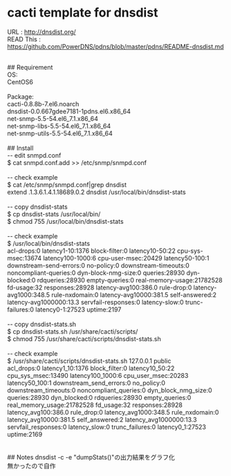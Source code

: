 cacti template for dnsdist
====
URL : http://dnsdist.org/<br>
READ This : https://github.com/PowerDNS/pdns/blob/master/pdns/README-dnsdist.md

<br>
## Requirement<br>
OS:<br>
CentOS6<br>
<br>
Package:<br>
cacti-0.8.8b-7.el6.noarch<br>
dnsdist-0.0.667gdee7181-1pdns.el6.x86_64<br>
net-snmp-5.5-54.el6_7.1.x86_64<br>
net-snmp-libs-5.5-54.el6_7.1.x86_64<br>
net-snmp-utils-5.5-54.el6_7.1.x86_64<br>
<br>
## Install<br>
-- edit snmpd.conf<br>
$ cat snmpd.conf.add >> /etc/snmp/snmpd.conf<br>
<br>
-- check example<br>
$ cat /etc/snmp/snmpd.conf|grep dnsdist<br>
extend .1.3.6.1.4.1.18689.0.2 dnsdist /usr/local/bin/dnsdist-stats<br>
<br>
-- copy dnsdist-stats<br>
$ cp dnsdist-stats /usr/local/bin/<br>
$ chmod 755 /usr/local/bin/dnsdist-stats<br>
<br>
-- check example<br>
$ /usr/local/bin/dnsdist-stats<br>
acl-drops:0 latency1-10:1376 block-filter:0 latency10-50:22 cpu-sys-msec:13674 latency100-1000:6 cpu-user-msec:20429 latency50-100:1 downstream-send-errors:0 no-policy:0 downstream-timeouts:0 noncompliant-queries:0 dyn-block-nmg-size:0 queries:28930 dyn-blocked:0 rdqueries:28930 empty-queries:0 real-memory-usage:21782528 fd-usage:32 responses:28928 latency-avg100:386.0 rule-drop:0 latency-avg1000:348.5 rule-nxdomain:0 latency-avg10000:381.5 self-answered:2 latency-avg1000000:13.3 servfail-responses:0 latency-slow:0 trunc-failures:0 latency0-1:27523 uptime:2197<br>
<br>
-- copy dnsdist-stats.sh<br>
$ cp dnsdist-stats.sh /usr/share/cacti/scripts/<br>
$ chmod 755 /usr/share/cacti/scripts/dnsdist-stats.sh<br>
<br>
-- check example<br>
$ /usr/share/cacti/scripts/dnsdist-stats.sh 127.0.0.1 public<br>
acl_drops:0 latency1_10:1376 block_filter:0 latency10_50:22 cpu_sys_msec:13490 latency100_1000:6 cpu_user_msec:20283 latency50_100:1 downstream_send_errors:0 no_policy:0 downstream_timeouts:0 noncompliant_queries:0 dyn_block_nmg_size:0 queries:28930 dyn_blocked:0 rdqueries:28930 empty_queries:0 real_memory_usage:21782528 fd_usage:32 responses:28928 latency_avg100:386.0 rule_drop:0 latency_avg1000:348.5 rule_nxdomain:0 latency_avg10000:381.5 self_answered:2 latency_avg1000000:13.3 servfail_responses:0 latency_slow:0 trunc_failures:0 latency0_1:27523 uptime:2169<br>
<br>
<br>
## Notes
dnsdist -c -e "dumpStats()"の出力結果をグラフ化<br>
無かったので自作<br>
